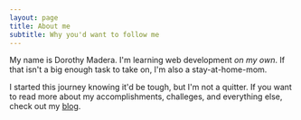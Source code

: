 ```yaml
---
layout: page
title: About me
subtitle: Why you'd want to follow me
---
```


My name is Dorothy Madera. I'm learning web development _on my own_. 
If that isn't a big enough task to take on, I'm also a stay-at-home-mom.

I started this journey knowing it'd be tough, but I'm not a quitter. 
If you want to read more about my accomplishments, challeges, and everything else, check out my [blog](https://maddorothy.github.io).
